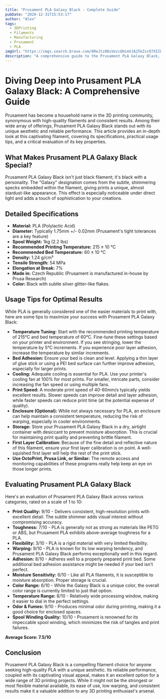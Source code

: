 ```yaml
---
title: "Prusament PLA Galaxy Black - Complete Guide"
pubDate: "2020-12-31T15:53:17"
author: "Alex"
tags:
  - 3DPrinting
  - Filaments
  - Manufacturing
  - Prusament
  - PLA
imgUrl: "https://imgs.search.brave.com/0ReJtz08sVezcQHimVJA25kZscO7XIILrJ3_xRaUnSI/rs:fit:860:0:0:0/g:ce/aHR0cHM6Ly9pbWFn/ZXMtbmEuc3NsLWlt/YWdlcy1hbWF6b24u/Y29tL2ltYWdlcy9J/LzcxTUQyWnk4M0pM/LmpwZw"
description: "A comprehensive guide to the Prusament PLA Galaxy Black, covering specifications, usage tips, and comparisons with similar products."
---
```


# Diving Deep into Prusament PLA Galaxy Black: A Comprehensive Guide

Prusament has become a household name in the 3D printing community, synonymous with high-quality filaments and consistent results. Among their wide array of offerings, Prusament PLA Galaxy Black stands out with its unique aesthetic and reliable performance. This article provides an in-depth look at this captivating filament, covering its specifications, practical usage tips, and a critical evaluation of its key properties.

## What Makes Prusament PLA Galaxy Black Special?

Prusament PLA Galaxy Black isn't just black filament; it's black with a personality. The "Galaxy" designation comes from the subtle, shimmering specks embedded within the filament, giving prints a unique, almost stardust-like appearance. This effect is especially noticeable under direct light and adds a touch of sophistication to your creations.

## Detailed Specifications

*   **Material:** PLA (Polylactic Acid)
*   **Diameter:** Typically 1.75mm +/- 0.02mm (Prusament's tight tolerances are a key feature)
*   **Spool Weight:** 1kg (2.2 lbs)
*   **Recommended Printing Temperature:** 215 ± 10 °C
*   **Recommended Bed Temperature:** 60 ± 10 °C
*   **Density:** 1.24 g/cm³
*   **Tensile Strength:** 54 MPa
*   **Elongation at Break:** 7%
*   **Made in:** Czech Republic (Prusament is manufactured in-house by Prusa Research)
*   **Color:** Black with subtle silver glitter-like flakes.

## Usage Tips for Optimal Results

While PLA is generally considered one of the easier materials to print with, here are some tips to maximize your success with Prusament PLA Galaxy Black:

*   **Temperature Tuning:** Start with the recommended printing temperature of 215°C and bed temperature of 60°C. Fine-tune these settings based on your printer and environment. If you see stringing, lower the temperature by 5°C increments. If you experience poor layer adhesion, increase the temperature by similar increments.
*   **Bed Adhesion:** Ensure your bed is clean and level. Applying a thin layer of glue stick or using a PEI bed surface can further improve adhesion, especially for larger prints.
*   **Cooling:** Adequate cooling is essential for PLA. Use your printer's cooling fan at 100% for most prints. For smaller, intricate parts, consider increasing the fan speed or using multiple fans.
*   **Print Speed:** A moderate print speed of 40-60mm/s typically yields excellent results. Slower speeds can improve detail and layer adhesion, while faster speeds can reduce print time (at the potential expense of quality).
*   **Enclosure (Optional):** While not always necessary for PLA, an enclosure can help maintain a consistent temperature, reducing the risk of warping, especially in cooler environments.
*   **Storage:** Store your Prusament PLA Galaxy Black in a dry, airtight container with desiccant to prevent moisture absorption. This is crucial for maintaining print quality and preventing brittle filament.
*   **First Layer Calibration:** Because of the fine detail and reflective nature of this filament, ensure your first layer calibration is on point. A well-squished first layer will help the rest of the print stick.
*   **Use OctoPrint, Prusa Link, or Similar:** The remote access and monitoring capabilities of these programs really help keep an eye on those longer prints.

## Evaluating Prusament PLA Galaxy Black

Here's an evaluation of Prusament PLA Galaxy Black across various categories, rated on a scale of 1 to 10:

*   **Print Quality:** 9/10 - Delivers consistent, high-resolution prints with excellent detail. The subtle shimmer adds visual interest without compromising accuracy.
*   **Toughness:** 7/10 - PLA is generally not as strong as materials like PETG or ABS, but Prusament PLA exhibits above-average toughness for a PLA.
*   **Flexibility:** 3/10 - PLA is a rigid material with very limited flexibility.
*   **Warping:** 9/10 - PLA is known for its low warping tendency, and Prusament PLA Galaxy Black performs exceptionally well in this regard.
*   **Adhesion:** 8/10 - Adheres well to a properly prepared print bed. Some additional bed adhesion assistance might be needed if your bed isn't perfect.
*   **Moisture Sensitivity:** 6/10 - Like all PLA filaments, it is susceptible to moisture absorption. Proper storage is crucial.
*   **Color Range:** 6/10 - While the Galaxy Black is a unique color, the overall color range is currently limited to just that option.
*   **Temperature Range:** 8/10 - Relatively wide processing window, making it easier to dial in the perfect settings.
*   **Odor & Fumes:** 9/10 - Produces minimal odor during printing, making it a good choice for enclosed spaces.
*   **Spool Winding Quality:** 10/10 - Prusament is renowned for its impeccable spool winding, which minimizes the risk of tangles and print failures.

**Average Score: 7.5/10**

## Conclusion

Prusament PLA Galaxy Black is a compelling filament choice for anyone seeking high-quality PLA with a unique aesthetic. Its reliable performance, coupled with its captivating visual appeal, makes it an excellent option for a wide range of 3D printing projects. While it might not be the strongest or most flexible material available, its ease of use, low warping, and consistent results make it a valuable addition to any 3D printing enthusiast's arsenal.
